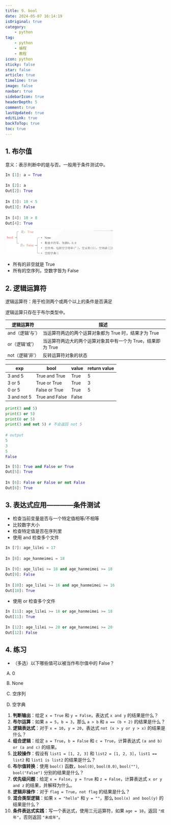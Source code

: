 ```yaml
---
title: 9. bool 
date: 2024-05-07 16:14:19
isOriginal: true
category:
    - python
tag:
    - python
    - 编程
    - 教程
icon: python
sticky: false
star: false
article: true
timeline: true
image: false
navbar: true
sidebarIcon: true
headerDepth: 5
comment: true
lastUpdated: true
editLink: true
backToTop: true
toc: true
---
```


## 1. 布尔值

意义：表示判断中的是与否。一般用于条件测试中。

```python
In [1]: a = True

In [2]: a
Out[2]: True

In [3]: 10 < 5
Out[3]: False

In [4]: 10 > 8
Out[4]: True
```



<img src="./9.bool.assets/5166e4855df0d18ac3cec4f863b29bd.png" alt="5166e4855df0d18ac3cec4f863b29bd" style="zoom:33%;" />

- 所有的非空就是 True
- 所有的空序列，空数字皆为 False



## 2. 逻辑运算符

逻辑运算符：用于检测两个或两个以上的条件是否满足

逻辑运算只存在于布尔类型中。

| 逻辑运算符      | 描述                                                         |
| --------------- | ------------------------------------------------------------ |
| and（逻辑‘与’） | 当运算符两边的两个运算对象都为 True 时，结果才为 True        |
| or（逻辑‘或’）  | 当运算符两边大的两个运算对象其中有一个为 True，结果即为 True |
| not（逻辑‘非’） | 反转运算符对象的状态                                         |

| exp         | bool           | value | return value |
| ----------- | -------------- | ----- | ------------ |
| 3 and 5     | True and True  | True  | 5            |
| 3 or 5      | True or True   | True  | 3            |
| 0 or 5      | False or True  | True  | 5            |
| 3 and not 5 | True and False | False |              |

```python
print(3 and 5)
print(3 or 5)
print(0 or 5)
print(3 and not 5) # 不会返回 not 5

# output
5
3
5
False
```



```python
In [5]: True and False or True
Out[5]: True

In [6]: False or False or not False
Out[6]: True
```

## 3. 表达式应用————条件测试

- 检查当前变量是否与一个特定值相等/不相等
- 比较数字大小
- 检查特定值是否在序列里
- 使用 and 检查多个文件

```python
In [7]: age_lilei = 17

In [8]: age_hanmeimei = 18

In [9]: age_lilei >= 18 and age_hanmeimei >= 18
Out[9]: False

In [10]: age_lilei >= 16 and age_hanmeimei >= 16
Out[10]: True
```

- 使用 or 检查多个文件

```python
In [11]: age_lilei >= 18 or age_hanmeimei >= 18
Out[11]: True

In [12]: age_lilei >= 20 or age_hanmeimei >= 20
Out[12]: False
```

## 4. 练习

- （多选）以下哪些值可以被当作布尔值中的 False？

​	A. 0

​	B. None

​	C. 空序列

​	D. 空字典

1. **判断输出**：给定 `x = True` 和 `y = False`，表达式 `x and y` 的结果是什么？
2. **布尔运算**：如果 `a = 5`，`b = 3`，那么 `a > b` 和 `a == (b + 2)` 的结果是什么？
3. **逻辑表达式**：对于 `x = 10`，`y = 20`，表达式 `not (x > y or y > x)` 的结果是什么？
4. **组合逻辑**：给定 `a = True`，`b = False` 和 `c = True`，计算表达式 `(a and b) or (a and c)` 的结果。
5. **比较操作**：假设有 `list1 = [1, 2, 3]` 和 `list2 = [1, 2, 3]`，`list1 == list2` 和 `list1 is list2` 的结果是什么？
6. **布尔值转换**：使用 `bool()` 函数，`bool(0)`, `bool(0.0)`, `bool("")`, `bool("False")` 分别的结果是什么？
7. **优先级问题**：给定 `x = False`，`y = True` 和 `z = False`，计算表达式 `x or y and z` 的结果，并解释为什么。
8. **逻辑非操作**：对于 `flag = True`，`not flag` 的结果是什么？
9. **混合类型逻辑**：如果 `x = "hello"` 和 `y = ""`，那么 `bool(x) and bool(y)` 的结果是什么？
10. **条件表达式实践**：写一个表达式，使用三元运算符，如果 `age = 18`，返回 `"成年"`，否则返回 `"未成年"`。
